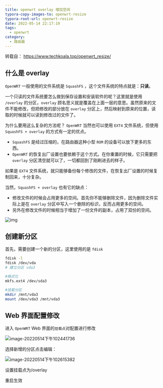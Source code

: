 ```yaml
---
title: openwrt overlay 增加空间
typora-copy-images-to: openwrt-resize
typora-root-url: openwrt-resize
date: 2022-05-14 22:17:19
tags:
  - openwrt
category:
  - 路由器
---
```


转载自： https://www.techkoala.top/openwrt_resize/

## 什么是 overlay

`OpenWRT` 一般使用的文件系统是 `SquashFS` ，这个文件系统的特点就是：**只读**。

一个只读的文件系统要怎么做到保存设置和安装软件的呢？这里就是使用 `/overlay` 的分区，`overlay` 顾名思义就是覆盖在上面一层的意思。虽然原来的文件不能修改，但把修改的部分放在 `overlay` 分区上，然后映射到原来的位置，读取的时候就可以读到修改过的文件了。

为什么要用这么复杂的方法呢？ `OpenWRT` 当然也可以使用 `EXT4` 文件系统，但使用 `SquashFS + overlay` 的方式有一定的优点。

- `SquashFS` 是经过压缩的，在路由器这种小型 `ROM` 的设备可以放下更多的东西。
- `OpenWRT` 的恢复出厂设置也要依赖于这个方式。在你重置的时候，它只需要把 `overlay` 分区清空就可以了，一切都回到了刚刷进去的样子。

如果是 `EXT4` 文件系统，就只能够备份每个修改的文件，在恢复出厂设置的时候复制回来，十分复杂。

当然，`SquashFS + overlay` 也有它的缺点：

- 修改文件的时候会占用更多的空间。首先你不能够删除文件，因为删除文件实际上是在 `overlay` 分区中写入一个删除的标识，反而占用更多的空间。
- 另外在修改文件的时候相当于增加了一份文件的副本，占用了双份的空间。

![img](overlay.webp)

## 创建新分区

首先，需要创建一个新的分区，这里使用的是 `fdisk`

```bash
fdisk -l
fdisk /dev/vda
# 建立分区 vda3

#格式化
mkfs.ext4 /dev/sda3

#挂载分区
mkdir /mnt/vda3
mount /dev/vda3 /mnt/vda3
```

## Web 界面配置修改

进入 `OpenWRT` Web 界面的`挂载点`对配置进行修改

![image-20220514下午102441736](image-20220514下午102441736.png)

选择新增的分区点击编辑：

![image-20220514下午102615382](image-20220514下午102615382.png)

设置挂载点为/overlay

重启生效

